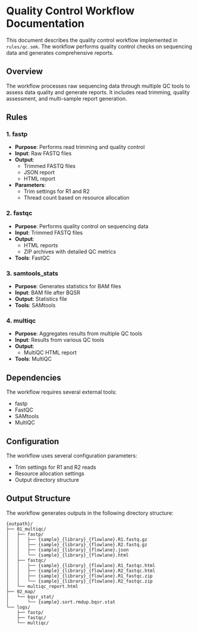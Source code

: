 # Quality Control Workflow Documentation

This document describes the quality control workflow implemented in `rules/qc.smk`. The workflow performs quality control checks on sequencing data and generates comprehensive reports.

## Overview

The workflow processes raw sequencing data through multiple QC tools to assess data quality and generate reports. It includes read trimming, quality assessment, and multi-sample report generation.

## Rules

### 1. fastp
- **Purpose**: Performs read trimming and quality control
- **Input**: Raw FASTQ files
- **Output**: 
  - Trimmed FASTQ files
  - JSON report
  - HTML report
- **Parameters**:
  - Trim settings for R1 and R2
  - Thread count based on resource allocation

### 2. fastqc
- **Purpose**: Performs quality control on sequencing data
- **Input**: Trimmed FASTQ files
- **Output**: 
  - HTML reports
  - ZIP archives with detailed QC metrics
- **Tools**: FastQC

### 3. samtools_stats
- **Purpose**: Generates statistics for BAM files
- **Input**: BAM file after BQSR
- **Output**: Statistics file
- **Tools**: SAMtools

### 4. multiqc
- **Purpose**: Aggregates results from multiple QC tools
- **Input**: Results from various QC tools
- **Output**: 
  - MultiQC HTML report
- **Tools**: MultiQC

## Dependencies

The workflow requires several external tools:
- fastp
- FastQC
- SAMtools
- MultiQC

## Configuration

The workflow uses several configuration parameters:
- Trim settings for R1 and R2 reads
- Resource allocation settings
- Output directory structure

## Output Structure

The workflow generates outputs in the following directory structure:
```
{outpath}/
├── 01_multiqc/
│   ├── fastp/
│   │   ├── {sample}_{library}_{flowlane}.R1.fastq.gz
│   │   ├── {sample}_{library}_{flowlane}.R2.fastq.gz
│   │   ├── {sample}_{library}_{flowlane}.json
│   │   └── {sample}_{library}_{flowlane}.html
│   ├── fastqc/
│   │   ├── {sample}_{library}_{flowlane}.R1_fastqc.html
│   │   ├── {sample}_{library}_{flowlane}.R2_fastqc.html
│   │   ├── {sample}_{library}_{flowlane}.R1_fastqc.zip
│   │   └── {sample}_{library}_{flowlane}.R2_fastqc.zip
│   └── multiqc_report.html
├── 02_map/
│   └── bqsr_stat/
│       └── {sample}.sort.rmdup.bqsr.stat
└── logs/
    ├── fastp/
    ├── fastqc/
    └── multiqc/
``` 